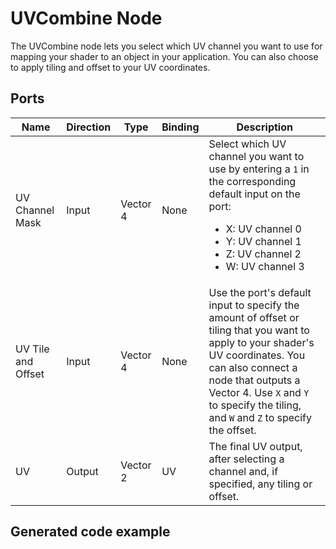 # UVCombine Node

The UVCombine node lets you select which UV channel you want to use for mapping your shader to an object in your application. You can also choose to apply tiling and offset to your UV coordinates.

## Ports

<table>
<thead>
<tr>
<th><strong>Name</strong></th>
<th><strong>Direction</strong></th>
<th><strong>Type</strong></th>
<th><strong>Binding</strong></th>
<th><strong>Description</strong></th>
</tr>
</thead>
<tbody>
<tr>
<td>UV Channel Mask</td>
<td>Input</td>
<td>Vector 4</td>
<td>None</td>
<td>Select which UV channel you want to use by entering a <code>1</code> in the corresponding default input on the port:
<ul>
<li>X: UV channel 0</li>
<li>Y: UV channel 1</li>
<li>Z: UV channel 2</li>
<li>W: UV channel 3</li>
</ul></td>
</tr>
<tr>
<td>UV Tile and Offset</td>
<td>Input</td>
<td>Vector 4</td>
<td>None</td>
<td>Use the port's default input to specify the amount of offset or tiling that you want to apply to your shader's UV coordinates. You can also connect a node that outputs a Vector 4. Use <code>X</code> and <code>Y</code> to specify the tiling, and <code>W</code> and <code>Z</code> to specify the offset.</td>
</tr>
<tr>
<td>UV</td>
<td>Output</td>
<td>Vector 2</td>
<td>UV</td>
<td>The final UV output, after selecting a channel and, if specified, any tiling or offset.</td>
</tr>
</tbody>
</table>




## Generated code example
